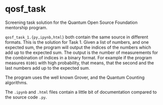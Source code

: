 # qosf_task
Screening task solution for the Quantum Open Source Foundation mentorship program.

`qosf_task_1.{py,ipynb,html}` both contain the same source in different formats.
This is the solution for Task 1. Given a list of numbers, and one expected sum,
the program will output the indices of the numbers which add up to the expected sum.
The output is the number of measurements for the combination of indices in a binary format.
For example if the program measures `01001` with high probability, that means, that
the second and the last numbers add up to the expected sum.

The program uses the well known Grover, and the Quantum Counting algorithms.

The `.ipynb` and `.html` files contain a little bit of documentation compared to the source code `.py`.
